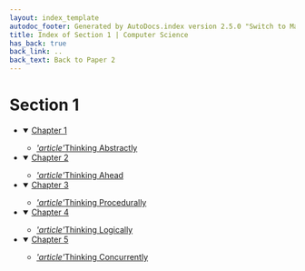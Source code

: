 ```yaml
---
layout: index_template
autodoc_footer: Generated by AutoDocs.index version 2.5.0 "Switch to Material Icons" ⓒ Starwort, 2020
title: Index of Section 1 | Computer Science
has_back: true
back_link: ..
back_text: Back to Paper 2
---
```


# **Section 1**

- <details open><summary><a href='./chapter_1'>Chapter 1</a></summary>

  - <a href='./chapter_1/thinking_abstractly.md'><i title='MD file' class="material-icons">'article'</i>Thinking Abstractly</a>

  </details>
- <details open><summary><a href='./chapter_2'>Chapter 2</a></summary>

  - <a href='./chapter_2/thinking_ahead.md'><i title='MD file' class="material-icons">'article'</i>Thinking Ahead</a>

  </details>
- <details open><summary><a href='./chapter_3'>Chapter 3</a></summary>

  - <a href='./chapter_3/thinking_procedurally.md'><i title='MD file' class="material-icons">'article'</i>Thinking Procedurally</a>

  </details>
- <details open><summary><a href='./chapter_4'>Chapter 4</a></summary>

  - <a href='./chapter_4/thinking_logically.md'><i title='MD file' class="material-icons">'article'</i>Thinking Logically</a>

  </details>
- <details open><summary><a href='./chapter_5'>Chapter 5</a></summary>

  - <a href='./chapter_5/thinking_concurrently.md'><i title='MD file' class="material-icons">'article'</i>Thinking Concurrently</a>

  </details>

